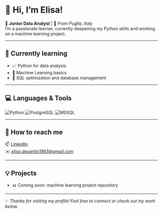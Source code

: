 # 👋 Hi, I’m Elisa!

🎯 **Junior Data Analyst** | 📍 *From Puglia, Italy*  
I’m a passionate learner, currently deepening my Python skills and working on a machine learning project.

---

## 🌱 Currently learning
- 📈 Python for data analysis
- 🤖 Machine Learning basics
- 🐘 SQL optimization and database management

---

## 💻 Languages & Tools
![Python](https://img.shields.io/badge/-Python-3776AB?logo=python&logoColor=white)
![PostgreSQL](https://img.shields.io/badge/-PostgreSQL-336791?logo=postgresql&logoColor=white)
![MSSQL](https://img.shields.io/badge/-SQL%20Server-CC2927?logo=microsoft-sql-server&logoColor=white)

---

## 🔗 How to reach me
📫 [LinkedIn](https://www.linkedin.com/in/elisa-de-santis-941a58146/)  
✉️ *elisa.desantis1993@gmail.com*

---

## 💡 Projects
- 📊 Coming soon: machine learning project repository

---

✨ *Thanks for visiting my profile! Feel free to connect or check out my work below.*
